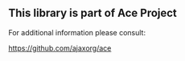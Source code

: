 ## This library is part of Ace Project

For additional information please consult: 

https://github.com/ajaxorg/ace

